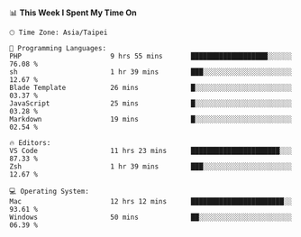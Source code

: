 <!--
<table>
  <tr>
    <td>
      <img src="./devcard.svg" alt="A dev card" width="400" hight="100%">
    </td>
    <td>
      <p>### Hi there 👋</p>
      <p>**treevel/treevel** is a ✨ _special_ ✨ repository because its `README.md` (this file) appears on your GitHub profile.</p>
      <p>Here are some ideas to get you started:</p>
      <p>- 🔭 I’m currently working on ...</p>
      <p>- 🌱 I’m currently learning ...</p>
      <p>- 👯 I’m looking to collaborate on ...</p>
      <p>- 🤔 I’m looking for help with ...</p>
      <p>- 💬 Ask me about ...</p>
      <p>- 📫 How to reach me: ...</p>
      <p>- 😄 Pronouns: ...</p>
      <p>- ⚡ Fun fact: ...</p>
    </td>
  </tr>
</table>
-->

<!--START_SECTION:waka-->
📊 **This Week I Spent My Time On** 

```text
🕑︎ Time Zone: Asia/Taipei

💬 Programming Languages: 
PHP                      9 hrs 55 mins       ███████████████████░░░░░░   76.08 % 
sh                       1 hr 39 mins        ███░░░░░░░░░░░░░░░░░░░░░░   12.67 % 
Blade Template           26 mins             █░░░░░░░░░░░░░░░░░░░░░░░░   03.37 % 
JavaScript               25 mins             █░░░░░░░░░░░░░░░░░░░░░░░░   03.28 % 
Markdown                 19 mins             █░░░░░░░░░░░░░░░░░░░░░░░░   02.54 % 

🔥 Editors: 
VS Code                  11 hrs 23 mins      ██████████████████████░░░   87.33 % 
Zsh                      1 hr 39 mins        ███░░░░░░░░░░░░░░░░░░░░░░   12.67 % 

💻 Operating System: 
Mac                      12 hrs 12 mins      ███████████████████████░░   93.61 % 
Windows                  50 mins             ██░░░░░░░░░░░░░░░░░░░░░░░   06.39 % 
```


<!--END_SECTION:waka-->